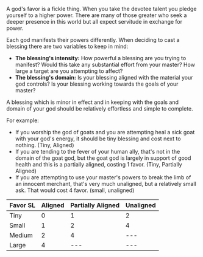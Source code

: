 A god's favor is a fickle thing. When you take the devotee talent you pledge yourself to a higher power. There are many of those greater who seek a deeper presence in this world but all expect servitude in exchange for power. 

Each god manifests their powers differently. When deciding to cast a blessing there are two variables to keep in mind: 

+ **The blessing's intensity:** How powerful a blessing are you trying to manifest? Would this take any substantial effort from your master? How large a target are you attempting to affect?
+ **The blessing's domain:** Is your blessing aligned with the material your god controls? Is your blessing working towards the goals of your master?

A blessing which is minor in effect and in keeping with the goals and domain of your god should be relatively effortless and simple to complete.

For example: 
+ If you worship the god of goats and you are attempting heal a sick goat with your god's energy, it should be tiny blessing and cost next to nothing. (Tiny, Aligned)
+ If you are tending to the fever of your human ally, that's not in the domain of the goat god, but the goat god is largely in support of good health and this is a partially aligned, costing 1 favor. (Tiny, Partially Aligned)
+ If you are attempting to use your master's powers to break the limb of an innocent merchant, that's very much unaligned, but a relatively small ask. That would cost 4 favor. (small, unaligned)

| Favor SL | Aligned | Partially Aligned | Unaligned |
| -------- | ------- | ----------------- | --------- |
| Tiny     | 0       | 1                 | 2         |
| Small    | 1       | 2                 | 4         |
| Medium   | 2       | 4                 | ---       |
| Large    | 4       | ---               | ---       |
